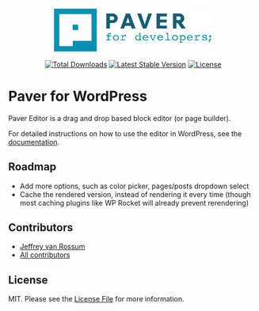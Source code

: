 <p align="center"><a href="https://pavereditor.com" target="_blank"><img src="resources/svgs/logo.svg" width="320" alt="Paver Logo"></a></p>

<p align="center">
<a href="https://packagist.org/packages/jeffreyvanrossum/paver-for-wordpress"><img src="https://img.shields.io/packagist/dt/jeffreyvanrossum/paver-for-wordpress" alt="Total Downloads"></a>
<a href="https://packagist.org/packages/jeffreyvanrossum/paver-for-wordpress"><img src="https://img.shields.io/packagist/v/jeffreyvanrossum/paver-for-wordpress" alt="Latest Stable Version"></a>
<a href="https://packagist.org/packages/jeffreyvanrossum/paver-for-wordpress"><img src="https://img.shields.io/packagist/l/jeffreyvanrossum/paver-for-wordpress" alt="License"></a>
</p>

# Paver for WordPress

Paver Editor is a drag and drop based block editor (or page builder).

For detailed instructions on how to use the editor in WordPress, see the [documentation](https://pavereditor.com/docs).

## Roadmap

- Add more options, such as color picker, pages/posts dropdown select
- Cache the rendered version, instead of rendering it every time (though most caching plugins like WP Rocket will already prevent rerendering)

## Contributors
* [Jeffrey van Rossum](https://github.com/jeffreyvr)
* [All contributors](https://github.com/jeffreyvr/paver-for-wordpress/graphs/contributors)

## License
MIT. Please see the [License File](/LICENSE) for more information.
